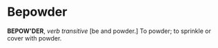 # Bepowder

**BEPOW'DER**, _verb transitive_ \[be and powder.\] To powder; to sprinkle or cover with powder.